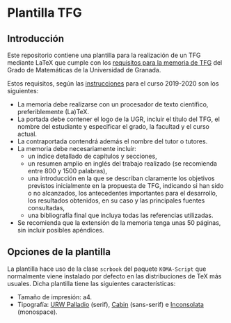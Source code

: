 Plantilla TFG
=============

## Introducción
Este repositorio contiene una plantilla para la realización de un TFG mediante LaTeX que cumple con los [requisitos para la memoria de TFG](http://grados.ugr.es/matematicas/pages/infoacademica/tfg/fechaseinstruccionesdefensatfgcurso20172018) del Grado de Matemáticas de la Universidad de Granada.

Estos requisitos, según las [instrucciones](https://grados.ugr.es/matematicas/pages/infoacademica/tfg/normastfg1920/!) para el curso 2019-2020 son los siguientes:

- La  memoria  debe  realizarse  con  un  procesador  de  texto  científico,  preferiblemente (La)TeX.
- La portada  debe contener  el  logo  de  la UGR,  incluir  el  título del TFG, el nombre del estudiante y especificar el grado, la facultad y el curso actual.
- La contraportada contendrá además el nombre del tutor o tutores.
- La memoria debe necesariamente incluir:
	- un índice detallado de capítulos y secciones,
	- un resumen amplio en inglés del trabajo realizado (se recomienda entre 800 y 1500 palabras),
	- una introducción en la que se describan claramente los objetivos previstos inicialmente en la propuesta de TFG, indicando si han sido o no alcanzados, los antecedentes importantes para el desarrollo, los resultados obtenidos, en su caso y las principales fuentes consultadas,
	- una bibliografía final que incluya todas las referencias utilizadas.
- Se recomienda que la extensión de la memoria tenga unas 50 páginas, sin incluir posibles apéndices.

## Opciones de la plantilla
La plantilla hace uso de la clase `scrbook` del paquete `KOMA-Script` que normalmente viene instalado por defecto en las distribuciones de TeX más usuales. Dicha plantilla tiene las siguientes características:
- Tamaño de impresión: a4.
- Tipografía: [URW Palladio](http://www.tug.dk/FontCatalogue/urwpalladio/) (serif), [Cabin](http://www.tug.dk/FontCatalogue/cabin/) (sans-serif) e [Inconsolata](http://www.tug.dk/FontCatalogue/inconsolata/) (monospace). 

